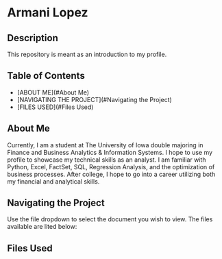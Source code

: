 # Armani Lopez

## Description

This repository is meant as an introduction to my profile.

## Table of Contents

- [ABOUT ME](#About Me)
- [NAVIGATING THE PROJECT](#Navigating the Project)
- [FILES USED](#Files Used)

## About Me

Currently, I am a student at The University of Iowa double majoring in Finance and Business Analytics & Information Systems. I hope to use my profile to showcase my technical skills as an analyst. I am familiar with Python, Excel, FactSet, SQL, Regression Analysis, and the optimization of business processes. After college, I hope to go into a career utilizing both my financial and analytical skills.

## Navigating the Project

Use the file dropdown to select the document you wish to view. The files available are lited below:

## Files Used





